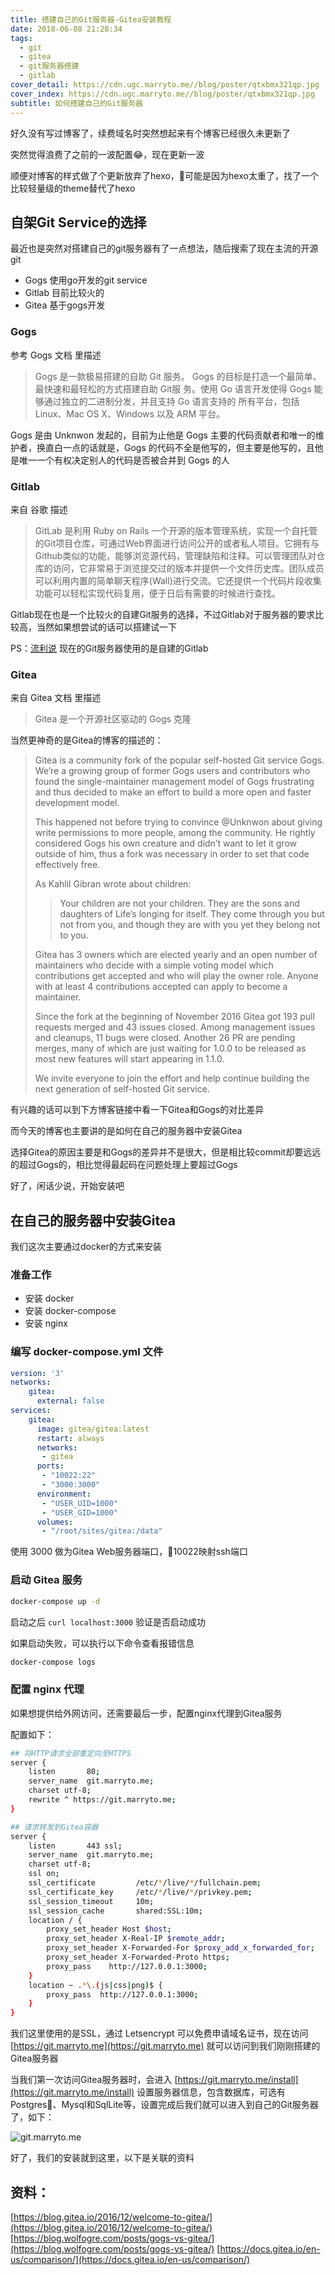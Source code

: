 ```yaml
---
title: 搭建自己的Git服务器-Gitea安装教程
date: 2018-06-08 21:28:34
tags:
  - git
  - gitea
  - git服务器搭建
  - gitlab
cover_detail: https://cdn.ugc.marryto.me//blog/poster/qtxbmx321qp.jpg
cover_index: https://cdn.ugc.marryto.me//blog/poster/qtxbmx321qp.jpg
subtitle: 如何搭建自己的Git服务器
---
```


好久没有写过博客了，续费域名时突然想起来有个博客已经很久未更新了

突然觉得浪费了之前的一波配置😂，现在更新一波

顺便对博客的样式做了个更新放弃了hexo，可能是因为hexo太重了，找了一个比较轻量级的theme替代了hexo

## 自架Git Service的选择

最近也是突然对搭建自己的git服务器有了一点想法，随后搜索了现在主流的开源git


 - Gogs 使用go开发的git service
 - Gitlab 目前比较火的
 - Gitea 基于gogs开发


 ### Gogs

参考 Gogs 文档 里描述

>
> Gogs 是一款极易搭建的自助 Git 服务。
> Gogs 的目标是打造一个最简单、最快速和最轻松的方式搭建自助 Git服 务。使用 Go 语言开发使得 Gogs 能够通过独立的二进制分发，并且支持 Go 语言支持的 所有平台，包括 Linux、Mac OS X、Windows 以及 ARM 平台。
>


Gogs 是由 Unknwon 发起的，目前为止他是 Gogs 主要的代码贡献者和唯一的维护者，换直白一点的话就是，Gogs 的代码不全是他写的，但主要是他写的，且他是唯一一个有权决定别人的代码是否被合并到 Gogs 的人

### Gitlab

来自 谷歌 描述

> GitLab 是利用 Ruby on Rails 一个开源的版本管理系统，实现一个自托管的Git项目仓库，可通过Web界面进行访问公开的或者私人项目。它拥有与Github类似的功能，能够浏览源代码，管理缺陷和注释。可以管理团队对仓库的访问，它非常易于浏览提交过的版本并提供一个文件历史库。团队成员可以利用内置的简单聊天程序(Wall)进行交流。它还提供一个代码片段收集功能可以轻松实现代码复用，便于日后有需要的时候进行查找。
>

Gitlab现在也是一个比较火的自建Git服务的选择，不过Gitlab对于服务器的要求比较高，当然如果想尝试的话可以搭建试一下

PS：<a href="https://www.liulishuo.com">流利说</a> 现在的Git服务器使用的是自建的Gitlab

### Gitea

来自 Gitea 文档 里描述

> Gitea 是一个开源社区驱动的 Gogs 克隆

当然更神奇的是Gitea的博客的描述的：

> Gitea is a community fork of the popular self-hosted Git service Gogs. We’re a growing group of former Gogs users and contributors who found the single-maintainer management model of Gogs frustrating and thus decided to make an effort to build a more open and faster development model.
>
> This happened not before trying to convince @Unknwon about giving write permissions to more people, among the community. He rightly considered Gogs his own creature and didn’t want to let it grow outside of him, thus a fork was necessary in order to set that code effectively free.
>
> As Kahlil Gibran wrote about children:
>
> > Your children are not your children. They are the sons and daughters of Life’s longing for itself. They come through you but not from you, and though they are with you yet they belong not to you.
>
> Gitea has 3 owners which are elected yearly and an open number of maintainers who decide with a simple voting model which contributions get accepted and who will play the owner role. Anyone with at least 4 contributions accepted can apply to become a maintainer.
>
> Since the fork at the beginning of November 2016 Gitea got 193 pull requests merged and 43 issues closed. Among management issues and cleanups, 11 bugs were closed. Another 26 PR are pending merges, many of which are just waiting for 1.0.0 to be released as most new features will start appearing in 1.1.0.
>
> We invite everyone to join the effort and help continue building the next generation of self-hosted Git service.

有兴趣的话可以到下方博客链接中看一下Gitea和Gogs的对比差异

而今天的博客也主要讲的是如何在自己的服务器中安装Gitea

选择Gitea的原因主要是和Gogs的差异并不是很大，但是相比较commit却要远远的超过Gogs的，相比觉得最起码在问题处理上要超过Gogs

好了，闲话少说，开始安装吧

## 在自己的服务器中安装Gitea

我们这次主要通过docker的方式来安装

### 准备工作

- 安装 docker
- 安装 docker-compose
- 安装 nginx

### 编写 docker-compose.yml 文件

```yml
version: '3'
networks:
    gitea:
      external: false
services:
    gitea:
      image: gitea/gitea:latest
      restart: always
      networks:
       - gitea
      ports:
       - "10022:22"
       - "3000:3000"
      environment:
       - "USER_UID=1000"
       - "USER_GID=1000"
      volumes:
       - "/root/sites/gitea:/data"
```

使用 3000 做为Gitea Web服务器端口，10022映射ssh端口

### 启动 Gitea 服务

```sh
docker-compose up -d
```

启动之后 `curl localhost:3000` 验证是否启动成功

如果启动失败，可以执行以下命令查看报错信息

```sh
docker-compose logs
```

### 配置 nginx 代理

如果想提供给外网访问，还需要最后一步，配置nginx代理到Gitea服务

配置如下：

```bash
## 将HTTP请求全部重定向至HTTPS
server {
    listen       80;
    server_name  git.marryto.me;
    charset utf-8;
    rewrite ^ https://git.marryto.me;
}

## 请求转发到Gitea容器
server {
    listen       443 ssl;
    server_name  git.marryto.me;
    charset utf-8;
    ssl on;
    ssl_certificate         /etc/*/live/*/fullchain.pem;
    ssl_certificate_key     /etc/*/live/*/privkey.pem;
    ssl_session_timeout     10m;
    ssl_session_cache       shared:SSL:10m;
    location / {
        proxy_set_header Host $host;
        proxy_set_header X-Real-IP $remote_addr;
        proxy_set_header X-Forwarded-For $proxy_add_x_forwarded_for;
        proxy_set_header X-Forwarded-Proto https;
        proxy_pass    http://127.0.0.1:3000;
    }
    location ~ .*\.(js|css|png)$ {
        proxy_pass  http://127.0.0.1:3000;
    }
}
```

我们这里使用的是SSL，通过 Letsencrypt 可以免费申请域名证书，现在访问 [https://git.marryto.me](https://git.marryto.me)  就可以访问到我们刚刚搭建的Gitea服务器

当我们第一次访问Gitea服务器时，会进入 [https://git.marryto.me/install](https://git.marryto.me/install) 设置服务器信息，包含数据库，可选有Postgres、Mysql和SqlLite等，设置完成后我们就可以进入到自己的Git服务器了，如下：

<Image className="wysiwyg-image" src='https://cdn.ugc.marryto.me//blog/5b1aaef9975bb.png' title='git.marryto.me' alt='git.marryto.me'/>

好了，我们的安装就到这里，以下是关联的资料

## 资料：
[https://blog.gitea.io/2016/12/welcome-to-gitea/](https://blog.gitea.io/2016/12/welcome-to-gitea/)
[https://blog.wolfogre.com/posts/gogs-vs-gitea/](https://blog.wolfogre.com/posts/gogs-vs-gitea/)
[https://docs.gitea.io/en-us/comparison/](https://docs.gitea.io/en-us/comparison/)

